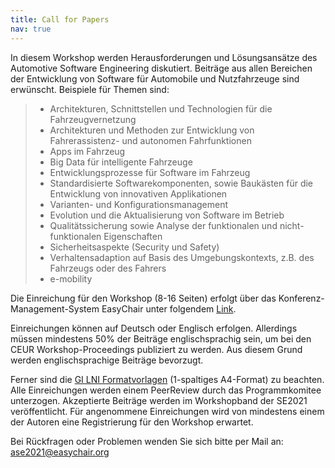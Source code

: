 ```yaml
---
title: Call for Papers
nav: true
---
```


In diesem Workshop werden Herausforderungen und Lösungsansätze des Automotive Software Engineering diskutiert. Beiträge aus allen Bereichen der Entwicklung von Software für Automobile und Nutzfahrzeuge sind erwünscht. Beispiele für Themen sind:

> - Architekturen, Schnittstellen und Technologien für die Fahrzeugvernetzung
> - Architekturen und Methoden zur Entwicklung von Fahrerassistenz- und autonomen Fahrfunktionen
> - Apps im Fahrzeug
> - Big Data für intelligente Fahrzeuge
> - Entwicklungsprozesse für Software im Fahrzeug
> - Standardisierte Softwarekomponenten, sowie Baukästen für die Entwicklung von innovativen Applikationen
> - Varianten- und Konfigurationsmanagement
> - Evolution und die Aktualisierung von Software im Betrieb
> - Qualitätssicherung sowie Analyse der funktionalen und nicht-funktionalen Eigenschaften
> - Sicherheitsaspekte (Security und Safety)   
> - Verhaltensadaption auf Basis des Umgebungskontexts, z.B. des Fahrzeugs oder des Fahrers
> - e-mobility


Die Einreichung für den Workshop (8-16 Seiten) erfolgt über das Konferenz-Management-System EasyChair unter folgendem [Link](https://easychair.org/conferences/?conf=se2021).

Einreichungen können auf Deutsch oder Englisch erfolgen. Allerdings müssen mindestens 50% der Beiträge englischsprachig sein, um bei den CEUR Workshop-Proceedings publiziert zu werden. Aus diesem Grund werden englischsprachige Beiträge bevorzugt.

Ferner sind die [GI LNI Formatvorlagen](https://gi.de/service/publikationen/lni#panel-2270-0) (1-spaltiges A4-Format) zu beachten. Alle Einreichungen werden einem PeerReview durch das Programmkomitee unterzogen. Akzeptierte Beiträge werden im Workshopband der SE2021 veröffentlicht. Für angenommene Einreichungen wird von mindestens einem der Autoren eine Registrierung für den Workshop erwartet. 

Bei Rückfragen oder Problemen wenden Sie sich bitte per Mail an: ase2021@easychair.org
